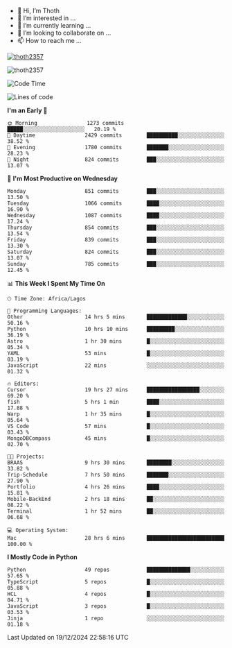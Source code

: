 <!---
thoth2357/thoth2357 is a ✨ special ✨ repository because its `README.md` (this file) appears on your GitHub profile.
You can click the Preview link to take a look at your changes.
--->

- 👋 Hi, I’m Thoth
- 👀 I’m interested in ...
- 🌱 I’m currently learning ...
- 💞️ I’m looking to collaborate on ...
- 📫 How to reach me ...


<p align="left"> <a href="https://github.com/ryo-ma/github-profile-trophy"><img src="https://github-profile-trophy.vercel.app/?username=thoth2357&theme=gruvbox&no-bg=true&no-frame=false&title=MultiLanguage,Commits,Repositories,Stars,Followers,PullRequest,Reviews,Issues" alt="thoth2357" /></a> </p>

<p align="left"> <img src="https://komarev.com/ghpvc/?username=thoth2357&label=Profile%20views&color=0e75b6&style=flat" alt="thoth2357" /> </p>

<!--START_SECTION:waka-->
![Code Time](http://img.shields.io/badge/Code%20Time-3%2C484%20hrs%2041%20mins-blue)

![Lines of code](https://img.shields.io/badge/From%20Hello%20World%20I%27ve%20Written-30.6%20million%20lines%20of%20code-blue)

**I'm an Early 🐤** 

```text
🌞 Morning                1273 commits        █████░░░░░░░░░░░░░░░░░░░░   20.19 % 
🌆 Daytime                2429 commits        ██████████░░░░░░░░░░░░░░░   38.52 % 
🌃 Evening                1780 commits        ███████░░░░░░░░░░░░░░░░░░   28.23 % 
🌙 Night                  824 commits         ███░░░░░░░░░░░░░░░░░░░░░░   13.07 % 
```
📅 **I'm Most Productive on Wednesday** 

```text
Monday                   851 commits         ███░░░░░░░░░░░░░░░░░░░░░░   13.50 % 
Tuesday                  1066 commits        ████░░░░░░░░░░░░░░░░░░░░░   16.90 % 
Wednesday                1087 commits        ████░░░░░░░░░░░░░░░░░░░░░   17.24 % 
Thursday                 854 commits         ███░░░░░░░░░░░░░░░░░░░░░░   13.54 % 
Friday                   839 commits         ███░░░░░░░░░░░░░░░░░░░░░░   13.30 % 
Saturday                 824 commits         ███░░░░░░░░░░░░░░░░░░░░░░   13.07 % 
Sunday                   785 commits         ███░░░░░░░░░░░░░░░░░░░░░░   12.45 % 
```


📊 **This Week I Spent My Time On** 

```text
🕑︎ Time Zone: Africa/Lagos

💬 Programming Languages: 
Other                    14 hrs 5 mins       █████████████░░░░░░░░░░░░   50.16 % 
Python                   10 hrs 10 mins      █████████░░░░░░░░░░░░░░░░   36.19 % 
Astro                    1 hr 30 mins        █░░░░░░░░░░░░░░░░░░░░░░░░   05.34 % 
YAML                     53 mins             █░░░░░░░░░░░░░░░░░░░░░░░░   03.19 % 
JavaScript               22 mins             ░░░░░░░░░░░░░░░░░░░░░░░░░   01.32 % 

🔥 Editors: 
Cursor                   19 hrs 27 mins      █████████████████░░░░░░░░   69.20 % 
fish                     5 hrs 1 min         ████░░░░░░░░░░░░░░░░░░░░░   17.88 % 
Warp                     1 hr 35 mins        █░░░░░░░░░░░░░░░░░░░░░░░░   05.64 % 
VS Code                  57 mins             █░░░░░░░░░░░░░░░░░░░░░░░░   03.43 % 
MongoDBCompass           45 mins             █░░░░░░░░░░░░░░░░░░░░░░░░   02.70 % 

🐱‍💻 Projects: 
BRAAS                    9 hrs 30 mins       ████████░░░░░░░░░░░░░░░░░   33.82 % 
Trip-Schedule            7 hrs 50 mins       ███████░░░░░░░░░░░░░░░░░░   27.90 % 
Portfolio                4 hrs 26 mins       ████░░░░░░░░░░░░░░░░░░░░░   15.81 % 
Mobile-BackEnd           2 hrs 18 mins       ██░░░░░░░░░░░░░░░░░░░░░░░   08.22 % 
Terminal                 1 hr 52 mins        ██░░░░░░░░░░░░░░░░░░░░░░░   06.68 % 

💻 Operating System: 
Mac                      28 hrs 6 mins       █████████████████████████   100.00 % 
```

**I Mostly Code in Python** 

```text
Python                   49 repos            ██████████████░░░░░░░░░░░   57.65 % 
TypeScript               5 repos             █░░░░░░░░░░░░░░░░░░░░░░░░   05.88 % 
HCL                      4 repos             █░░░░░░░░░░░░░░░░░░░░░░░░   04.71 % 
JavaScript               3 repos             █░░░░░░░░░░░░░░░░░░░░░░░░   03.53 % 
Jinja                    1 repo              ░░░░░░░░░░░░░░░░░░░░░░░░░   01.18 % 
```




 Last Updated on 19/12/2024 22:58:16 UTC
<!--END_SECTION:waka-->
<!--![](http://github-profile-summary-cards.vercel.app/api/cards/profile-details?username=thoth2357&theme=2077)

![](http://github-profile-summary-cards.vercel.app/api/cards/stats?username=thoth2357&theme=2077)![](http://github-profile-summary-cards.vercel.app/api/cards/productive-time?username=thoth2357&theme=2077&utcOffset=8) -->
